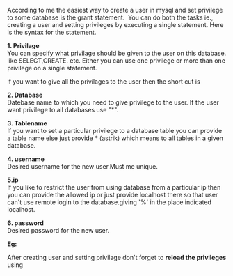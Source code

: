 According to me the easiest way to create a user in mysql and set privilege to some database is the grant statement.  You can do both the tasks ie., creating a user and setting privileges by executing a single statement. Here is the syntax for the statement.  
  

  
**1. Privilage**  
You can specify what privilage should be given to the user on this database. like SELECT,CREATE. etc. Either you can use one privilege or more than one privilege on a single statement.  
  

  

  
if you want to give all the privilages to the user then the short cut is  
  

  
**2. Database**  
Datebase name to which you need to give privilege to the user. If the user want privilege to all databases use "\*".  
  

  
**3. Tablename**  
If you want to set a particular privilege to a database table you can provide a table name else just provide \* (astrik) which means to all tables in a given database.  
  

  
**4. username**  
Desired username for the new user.Must me unique.  
  
**5.ip**  
If you like to restrict the user from using database from a particular ip then you can provide the allowed ip or just provide localhost there so that user can't use remote login to the database.giving '%' in the place indicated localhost.  
  
**6. password**  
Desired password for the new user.  
  
**Eg:**  

  
After creating user and setting privilage don't forget to **reload the privileges** using  
